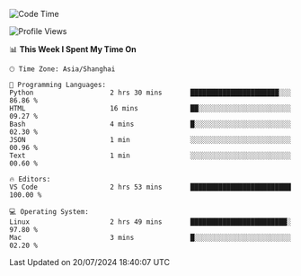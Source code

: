 <!--START_SECTION:waka-->
![Code Time](http://img.shields.io/badge/Code%20Time-456%20hrs%2045%20mins-blue)

![Profile Views](http://img.shields.io/badge/Profile%20Views-0-blue)

📊 **This Week I Spent My Time On** 

```text
🕑︎ Time Zone: Asia/Shanghai

💬 Programming Languages: 
Python                   2 hrs 30 mins       ██████████████████████░░░   86.86 % 
HTML                     16 mins             ██░░░░░░░░░░░░░░░░░░░░░░░   09.27 % 
Bash                     4 mins              █░░░░░░░░░░░░░░░░░░░░░░░░   02.30 % 
JSON                     1 min               ░░░░░░░░░░░░░░░░░░░░░░░░░   00.96 % 
Text                     1 min               ░░░░░░░░░░░░░░░░░░░░░░░░░   00.60 % 

🔥 Editors: 
VS Code                  2 hrs 53 mins       █████████████████████████   100.00 % 

💻 Operating System: 
Linux                    2 hrs 49 mins       ████████████████████████░   97.80 % 
Mac                      3 mins              █░░░░░░░░░░░░░░░░░░░░░░░░   02.20 % 
```


 Last Updated on 20/07/2024 18:40:07 UTC
<!--END_SECTION:waka-->
